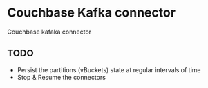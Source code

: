 # Couchbase Kafka connector
Couchbase kafaka connector
## TODO
* Persist the partitions (vBuckets) state at regular intervals of time
* Stop & Resume the connectors